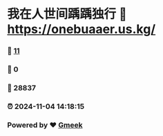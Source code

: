 # 我在人世间踽踽独行 :link: https://onebuaaer.us.kg/ 
### :page_facing_up: [11](https://onebuaaer.us.kg//tag.html) 
### :speech_balloon: 0 
### :hibiscus: 28837 
### :alarm_clock: 2024-11-04 14:18:15 
### Powered by :heart: [Gmeek](https://github.com/Meekdai/Gmeek)
